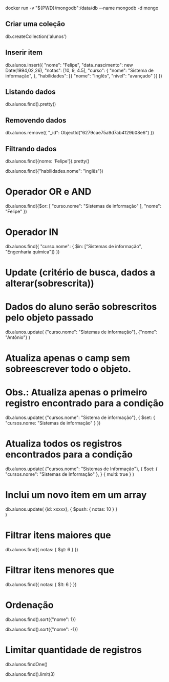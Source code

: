 docker run -v "${PWD}/mongodb":/data/db --name mongodb -d mongo

## Criar uma coleção
 db.createCollection('alunos')

## Inserir item
db.alunos.insert({
    "nome": "Felipe",
    "data_nascimento": new Date(1994,02,26),
    "notas": [10, 9, 4.5],
    "curso": { 
	    "nome": "Sistema de informação",
    },
    "habilidades": 
    [{
	    "nome": "Inglês",
	    "nivel": "avançado"
    }]
})

## Listando dados
db.alunos.find().pretty()

## Removendo dados
db.alunos.remove({
	"_id": ObjectId("6279cae75a9d7ab4129b08e6")
})

## Filtrando dados
db.alunos.find({nome: 'Felipe'}).pretty()

db.alunos.find({"habilidades.nome": "inglês"})

# Operador OR e AND
db.alunos.find({$or: [
    "curso.nome": "Sistemas de informação"
    ],
    "nome": "Felipe"
})

# Operador IN
db.alunos.find({
    "curso.nome": { $in: ["Sistemas de informação", "Engenharia química"]}
})

# Update (critério de busca, dados a alterar(sobrescrita))
# Dados do aluno serão sobrescritos pelo objeto passado
db.alunos.update(
    {"curso.nome": "Sistemas de informação"},
    {"nome": "Antônio"} 
    )
# Atualiza apenas o camp sem sobreescrever todo o objeto. 
# Obs.: Atualiza apenas o primeiro registro encontrado para a condição
db.alunos.update(
    {"cursos.nome": "Sistema de informação"},
    {
        $set: {
            "cursos.nome: "Sistemas de informação"
        }
    })

# Atualiza todos os registros encontrados para a condição
db.alunos.update(
    {"cursos.nome": "Sistemas de Informação"},
    {
        $set: {
            "cursos.nome": "Sistemas de Informação"
        },
    }
    {
        multi: true
    }
)

# Inclui um novo item em um array
db.alunos.update(
    {id: xxxxx}, 
    {
        $push: {
            notas: 10
        }
    }    
)

# Filtrar itens maiores que
db.alunos.find({
    notas: { $gt: 6 }
})

# Filtrar itens menores que
db.alunos.find({
    notas: { $lt: 6 }
})

# Ordenação
db.alunos.find().sort({"nome": 1})

db.alunos.find().sort({"nome": -1})

# Limitar quantidade de registros
db.alunos.findOne()

db.alunos.find().limit(3)